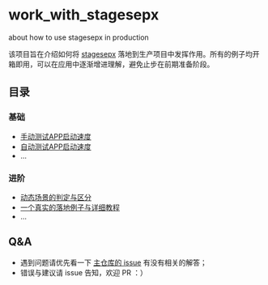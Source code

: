 # work_with_stagesepx

about how to use stagesepx in production

该项目旨在介绍如何将 [stagesepx](https://github.com/williamfzc/stagesepx) 落地到生产项目中发挥作用。所有的例子均开箱即用，可以在应用中逐渐增进理解，避免止步在前期准备阶段。

## 目录

### 基础

- [手动测试APP启动速度](./manual)
- [自动测试APP启动速度](./auto)
- ...

### 进阶

- [动态场景的判定与区分](./dynamic)
- [一个真实的落地例子与详细教程](https://github.com/150109514/stagesepx_with_keras)
- ...

## Q&A

- 遇到问题请优先看一下 [主仓库的 issue](https://github.com/williamfzc/stagesepx/issues) 有没有相关的解答；
- 错误与建议请 issue 告知，欢迎 PR ：）
